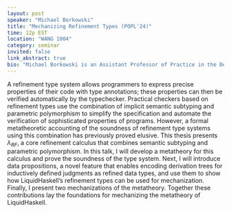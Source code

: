 ```yaml
---
layout: post
speaker: "Michael Borkowski"
title: "Mechanizing Refinement Types (POPL'24)"
time: 12p EST
location: "WANG 1004"
category: seminar
invited: false
link_abstract: true
bio: "Michael Borkowski is an Assistant Professor of Practice in the Department of Computer Science at Purdue University. He earned his PhD this year from the Department of Computer Science and Engineering (CSE) at the University of California, San Diego. He research interests are in software verification, type theory, and interactive theorem provers. Michael is interested in developing software verification techniques to make correct and performant software systems easier to write and understand, as well as having stronger theoretical soundness guarantees."
---
```

A refinement type system allows programmers to express precise properties of their code with type annotations; these properties can then be verified automatically by the typechecker. Practical checkers based on refinement types use the combination of implicit semantic subtyping and parametric polymorphism to simplify the specification and automate the verification of sophisticated properties of programs.
However, a formal metatheoretic accounting of the soundness of refinement type systems using this combination has previously proved elusive. This thesis presents $\lambda_{RF}$, a core refinement calculus that combines semantic subtyping and parametric polymorphism.
In this talk, I will develop a metatheory for this calculus and prove the soundness of the type system. Next, I will introduce data propositions, a novel feature that enables encoding derivation trees for inductively defined judgments as refined data types, and use them to show how LiquidHaskell’s refinement types can be used for mechanization. Finally, I present two mechanizations of the metatheory. Together these contributions lay the foundations for mechanizing the metatheory of LiquidHaskell.

